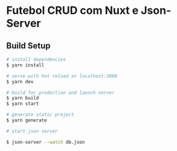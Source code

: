 # Futebol CRUD com Nuxt e Json-Server

## Build Setup

```bash
# install dependencies
$ yarn install

# serve with hot reload at localhost:3000
$ yarn dev

# build for production and launch server
$ yarn build
$ yarn start

# generate static project
$ yarn generate

# start json server

$ json-server --watch db.json
```
